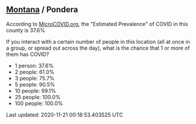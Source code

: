 
## [Montana](/united-states/montana) / Pondera

According to [MicroCOVID.org](http://microcovid.org),
the "Estimated Prevalence" of COVID in this county is 37.6%

If you interact with a certain number of people in this location
(all at once in a group, or spread out across the day), what is the chance that
1 or more of them has COVID?

- 1 person: 37.6%
- 2 people: 61.0%
- 3 people: 75.7%
- 5 people: 90.5%
- 10 people: 99.1%
- 25 people: 100.0%
- 100 people: 100.0%

Last updated: 2020-11-21 00:18:53.403525 UTC
